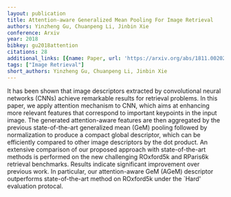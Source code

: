 ```yaml
---
layout: publication
title: Attention-aware Generalized Mean Pooling For Image Retrieval
authors: Yinzheng Gu, Chuanpeng Li, Jinbin Xie
conference: Arxiv
year: 2018
bibkey: gu2018attention
citations: 28
additional_links: [{name: Paper, url: 'https://arxiv.org/abs/1811.00202'}]
tags: ["Image Retrieval"]
short_authors: Yinzheng Gu, Chuanpeng Li, Jinbin Xie
---
```

It has been shown that image descriptors extracted by convolutional neural
networks (CNNs) achieve remarkable results for retrieval problems. In this
paper, we apply attention mechanism to CNN, which aims at enhancing more
relevant features that correspond to important keypoints in the input image.
The generated attention-aware features are then aggregated by the previous
state-of-the-art generalized mean (GeM) pooling followed by normalization to
produce a compact global descriptor, which can be efficiently compared to other
image descriptors by the dot product. An extensive comparison of our proposed
approach with state-of-the-art methods is performed on the new challenging
ROxford5k and RParis6k retrieval benchmarks. Results indicate significant
improvement over previous work. In particular, our attention-aware GeM (AGeM)
descriptor outperforms state-of-the-art method on ROxford5k under the `Hard'
evaluation protocal.